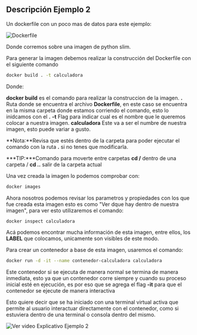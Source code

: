 ## Descripción Ejemplo 2

Un dockerfile con un poco mas de datos para este ejemplo:

![Dockerfile](Dockerfile)

Donde corremos sobre una imagen de python slim.

Para generar la imagen debemos realizar la construcción del Dockerfile con el siguiente comando

   ```bash
   docker build . -t calculadora
 ```

 Donde:
 
**docker build** es el comando para realizar la construccion de la imagen.
**.** Ruta donde se encuentra el archivo **Dockerfile**, en este caso se encuentra en la misma carpeta donde estamos corriendo el comando, esto lo inidcamos con el **.**
**-t** Flag para indicar cual es el nombre que le queremos colocar a nuestra imagen.
**calculadora** Este va a ser el numbre de nuestra imagen, esto puede variar a gusto.

**Nota:**Revisa que estés dentro de la carpeta para poder ejecutar el comando con la ruta **.** si no tenes que modificarla.

***TIP:***Comando para moverte entre carpetas **cd /<nombre-del-directorio>** dentro de una carpeta / **cd ..** salir de la carpeta actual

Una vez creada la imagen lo podemos comprobar con:

   ```bash
   docker images
 ``` 

Ahora nosotros podemos revisar los parametros y propiedades con los que fue creada esta imagen esto es como "Ver dque hay dentro de nuestra imagen", para ver esto utilizaremos el comando:

   ```bash
   docker inspect calculadora
 ```

 Acá podemos encontrar mucha información de esta imagen, entre ellos, los **LABEL** que colocamos, unicamente son visibles de este modo.

Para crear un contenedor a base de esta imagen, usaremos el comando:

   ```bash
   docker run -d -it --name contenedor-calculadora calculadora
 ```

Este contenedor si se ejecuta de manera normal se termina de manera inmediata, esto ya que un contenedor corre siempre y cuando su proceso inicial esté en ejecución, es por eso que se agrega el flag **-it** para que el contenedor se ejecute de manera interactiva

Esto quiere decir que se ha iniciado con una terminal virtual activa que permite al usuario interactuar directamente con el contenedor, como si estuviera dentro de una terminal o consola dentro del mismo.

![Ver video Explicativo Ejemplo 2](Dockerfile)
